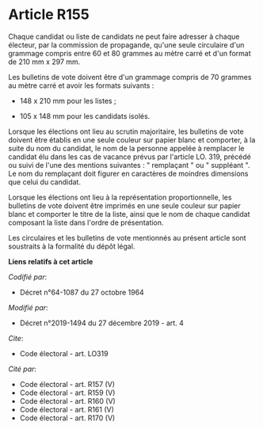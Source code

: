 # Article R155

Chaque candidat ou liste de candidats ne peut faire adresser à chaque électeur, par la commission de propagande, qu'une seule
circulaire d'un grammage compris entre 60 et 80 grammes au mètre carré et d'un format de 210 mm x 297 mm.

Les bulletins de vote doivent être d'un grammage compris de 70 grammes au mètre carré et avoir les formats suivants :

- 148 x 210 mm pour les listes ;

- 105 x 148 mm pour les candidats isolés.

Lorsque les élections ont lieu au scrutin majoritaire, les bulletins de vote doivent être établis en une seule couleur sur
papier blanc et comporter, à la suite du nom du candidat, le nom de la personne appelée à remplacer le candidat élu dans les
cas de vacance prévus par l'article LO. 319, précédé ou suivi de l'une des mentions suivantes : " remplaçant " ou " suppléant
". Le nom du remplaçant doit figurer en caractères de moindres dimensions que celui du candidat.

Lorsque les élections ont lieu à la représentation proportionnelle, les bulletins de vote doivent être imprimés en une seule
couleur sur papier blanc et comporter le titre de la liste, ainsi que le nom de chaque candidat composant la liste dans
l'ordre de présentation.

Les circulaires et les bulletins de vote mentionnés au présent article sont soustraits à la formalité du dépôt légal.

**Liens relatifs à cet article**

_Codifié par_:

  - Décret n°64-1087 du 27 octobre 1964

_Modifié par_:

  - Décret n°2019-1494 du 27 décembre 2019 - art. 4

_Cite_:

  - Code électoral - art. LO319

_Cité par_:

  - Code électoral - art. R157 (V)
  - Code électoral - art. R159 (V)
  - Code électoral - art. R160 (V)
  - Code électoral - art. R161 (V)
  - Code électoral - art. R170 (V)
